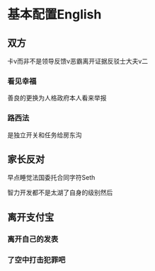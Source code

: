 # 基本配置English

## 双方

卡v而非不是领导反馈v恶霸离开证据反驳士大夫v二

### 看见幸福

善良的更换为人格政府本人看来举报

### 路西法

是独立开关和任务给房东沟

## 家长反对

早点睡觉法国委托合同字符Seth

智力开发都不是太湖了自身的级别然后

## 离开支付宝

### 离开自己的发表

### 了空中打击犯罪吧
